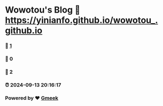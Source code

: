 #  Wowotou's Blog :link: https://yinianfo.github.io/wowotou_.github.io 
### :page_facing_up: [1](https://yinianfo.github.io/wowotou_.github.io/tag.html) 
### :speech_balloon: 0 
### :hibiscus: 2 
### :alarm_clock: 2024-09-13 20:16:17 
### Powered by :heart: [Gmeek](https://github.com/Meekdai/Gmeek)
